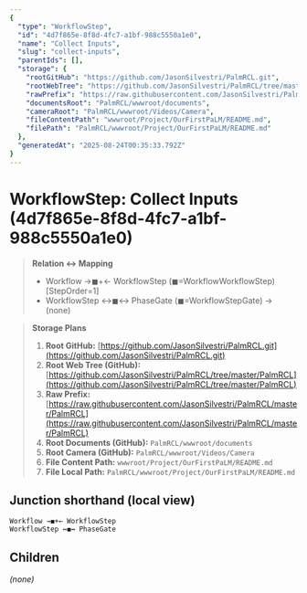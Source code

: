 ```yaml
---
{
  "type": "WorkflowStep",
  "id": "4d7f865e-8f8d-4fc7-a1bf-988c5550a1e0",
  "name": "Collect Inputs",
  "slug": "collect-inputs",
  "parentIds": [],
  "storage": {
    "rootGitHub": "https://github.com/JasonSilvestri/PalmRCL.git",
    "rootWebTree": "https://github.com/JasonSilvestri/PalmRCL/tree/master/PalmRCL",
    "rawPrefix": "https://raw.githubusercontent.com/JasonSilvestri/PalmRCL/master/PalmRCL",
    "documentsRoot": "PalmRCL/wwwroot/documents",
    "cameraRoot": "PalmRCL/wwwroot/Videos/Camera",
    "fileContentPath": "wwwroot/Project/OurFirstPaLM/README.md",
    "filePath": "PalmRCL/wwwroot/Project/OurFirstPaLM/README.md"
  },
  "generatedAt": "2025-08-24T00:35:33.792Z"
}
---
```

# WorkflowStep: Collect Inputs (4d7f865e-8f8d-4fc7-a1bf-988c5550a1e0)

> **Relation ↔ Mapping**
> - Workflow →◼+← WorkflowStep (◼=WorkflowWorkflowStep) [StepOrder=1]
> - WorkflowStep ↔◼↔ PhaseGate (◼=WorkflowStepGate) → (none)

> **Storage Plans**
> 1. **Root GitHub:** [https://github.com/JasonSilvestri/PalmRCL.git](https://github.com/JasonSilvestri/PalmRCL.git)
> 2. **Root Web Tree (GitHub):** [https://github.com/JasonSilvestri/PalmRCL/tree/master/PalmRCL](https://github.com/JasonSilvestri/PalmRCL/tree/master/PalmRCL)
> 3. **Raw Prefix:** [https://raw.githubusercontent.com/JasonSilvestri/PalmRCL/master/PalmRCL](https://raw.githubusercontent.com/JasonSilvestri/PalmRCL/master/PalmRCL)
> 4. **Root Documents (GitHub):** `PalmRCL/wwwroot/documents`
> 5. **Root Camera (GitHub):** `PalmRCL/wwwroot/Videos/Camera`
> 6. **File Content Path:** `wwwroot/Project/OurFirstPaLM/README.md`
> 7. **File Local Path:** `PalmRCL/wwwroot/Project/OurFirstPaLM/README.md`

## Junction shorthand (local view)
```plaintext
Workflow →◼+← WorkflowStep
WorkflowStep ↔◼↔ PhaseGate
```

## Children
_(none)_
